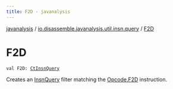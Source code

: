 ```yaml
---
title: F2D - javanalysis
---
```


[javanalysis](../index.html) / [io.disassemble.javanalysis.util.insn.query](index.html) / [F2D](./-f2-d.html)

# F2D

`val F2D: `[`CtInsnQuery`](-ct-insn-query/index.html)

Creates an [InsnQuery](-insn-query/index.html) filter matching the [Opcode.F2D](#) instruction.

